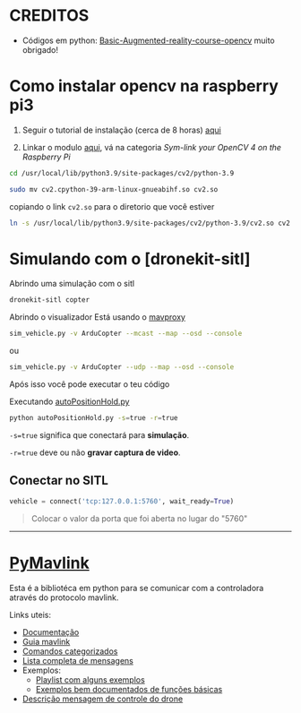 # CREDITOS

- Códigos em python: [Basic-Augmented-reality-course-opencv](https://github.com/Asadullah-Dal17/Basic-Augmented-reality-course-opencv) muito obrigado!

# Como instalar opencv na raspberry pi3

1. Seguir o tutorial de instalação (cerca de 8 horas) [aqui](https://linuxize.com/post/how-to-install-opencv-on-raspberry-pi/)

2. Linkar o modulo [aqui](https://pyimagesearch.com/2019/09/16/install-opencv-4-on-raspberry-pi-4-and-raspbian-buster/), vá na categoria _Sym-link your OpenCV 4 on the Raspberry Pi_

```bash
cd /usr/local/lib/python3.9/site-packages/cv2/python-3.9
```

```bash
sudo mv cv2.cpython-39-arm-linux-gnueabihf.so cv2.so
```

copiando o link `cv2.so` para o diretorio que você estiver

```bash
ln -s /usr/local/lib/python3.9/site-packages/cv2/python-3.9/cv2.so cv2.so
```

# Simulando com o [dronekit-sitl]

Abrindo uma simulação com o sitl

```bash
dronekit-sitl copter
```

Abrindo o visualizador Está usando o [mavproxy](https://github.com/ArduPilot/MAVProxy)

```bash
sim_vehicle.py -v ArduCopter --mcast --map --osd --console
```

ou

```bash
sim_vehicle.py -v ArduCopter --udp --map --osd --console
```

Após isso você pode executar o teu código

Executando [autoPositionHold.py](https://github.com/ZRafaF/OpencvPosHold/blob/master/autoPositionHold.py)

```bash
python autoPositionHold.py -s=true -r=true
```

```-s=true``` 
significa que conectará para **simulação**.

```-r=true``` 
deve ou não **gravar captura de video**.

## **Conectar no SITL**

```python
vehicle = connect('tcp:127.0.0.1:5760', wait_ready=True)
```

> Colocar o valor da porta que foi aberta no lugar do "5760"

---

# [PyMavlink](https://github.com/ArduPilot/pymavlink)

Esta é a bibliotéca em python para se comunicar com a controladora através do protocolo mavlink.

Links uteis:

- [Documentação](https://github.com/ArduPilot/pymavlink)
- [Guia mavlink](https://dronekit-python.readthedocs.io/en/latest/guide/index.html)
- [Comandos categorizados](https://ardupilot.org/dev/docs/mavlink-commands.html)
- [Lista completa de mensagens](https://mavlink.io/en/messages/common.html)
- Exemplos:
  - [Playlist com alguns exemplos](https://www.youtube.com/playlist?list=PLy9nLDKxDN68cwdt5EznyAul6R8mUSNou)
  - [Exemplos bem documentados de funções básicas](https://www.ardusub.com/developers/pymavlink.html)
- [Descrição mensagem de controle do drone](https://ardupilot.org/dev/docs/copter-commands-in-guided-mode.html#movement-command-details)
